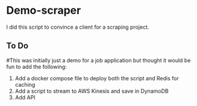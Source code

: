 #  Demo-scraper
I did this script to convince a client for a scraping project.

## To Do
#This was initially just a demo for a job application but thought it would be fun to add the following:

1. Add a docker compose file to deploy both the script and Redis for caching
2. Add a script to stream to AWS Kinesis and save in DynamoDB
3. Add API
